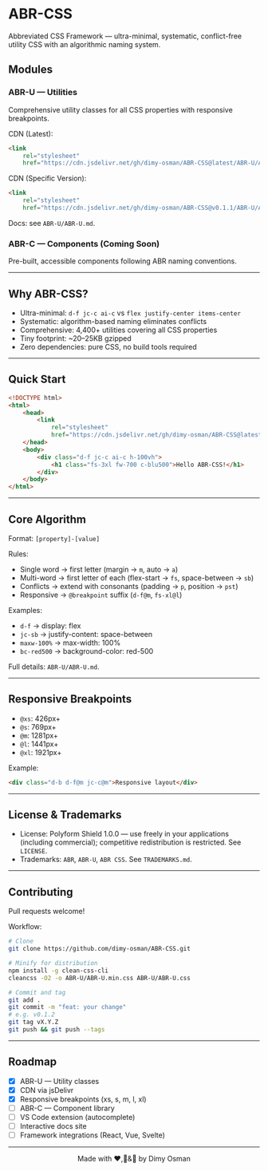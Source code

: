 # ABR-CSS

Abbreviated CSS Framework — ultra-minimal, systematic, conflict-free utility CSS
with an algorithmic naming system.

## Modules

### ABR-U — Utilities

Comprehensive utility classes for all CSS properties with responsive
breakpoints.

CDN (Latest):

```html
<link
	rel="stylesheet"
	href="https://cdn.jsdelivr.net/gh/dimy-osman/ABR-CSS@latest/ABR-U/ABR-U.min.css" />
```

CDN (Specific Version):

```html
<link
	rel="stylesheet"
	href="https://cdn.jsdelivr.net/gh/dimy-osman/ABR-CSS@v0.1.1/ABR-U/ABR-U.min.css" />
```

Docs: see `ABR-U/ABR-U.md`.

### ABR-C — Components (Coming Soon)

Pre-built, accessible components following ABR naming conventions.

---

## Why ABR-CSS?

- Ultra-minimal: `d-f jc-c ai-c` vs `flex justify-center items-center`
- Systematic: algorithm-based naming eliminates conflicts
- Comprehensive: 4,400+ utilities covering all CSS properties
- Tiny footprint: ~20–25KB gzipped
- Zero dependencies: pure CSS, no build tools required

---

## Quick Start

```html
<!DOCTYPE html>
<html>
	<head>
		<link
			rel="stylesheet"
			href="https://cdn.jsdelivr.net/gh/dimy-osman/ABR-CSS@latest/ABR-U/ABR-U.min.css" />
	</head>
	<body>
		<div class="d-f jc-c ai-c h-100vh">
			<h1 class="fs-3xl fw-700 c-blu500">Hello ABR-CSS!</h1>
		</div>
	</body>
</html>
```

---

## Core Algorithm

Format: `[property]-[value]`

Rules:

- Single word → first letter (margin → `m`, auto → `a`)
- Multi-word → first letter of each (flex-start → `fs`, space-between → `sb`)
- Conflicts → extend with consonants (padding → `p`, position → `pst`)
- Responsive → `@breakpoint` suffix (`d-f@m`, `fs-xl@l`)

Examples:

- `d-f` → display: flex
- `jc-sb` → justify-content: space-between
- `maxw-100%` → max-width: 100%
- `bc-red500` → background-color: red-500

Full details: `ABR-U/ABR-U.md`.

---

## Responsive Breakpoints

- `@xs`: 426px+
- `@s`: 769px+
- `@m`: 1281px+
- `@l`: 1441px+
- `@xl`: 1921px+

Example:

```html
<div class="d-b d-f@m jc-c@m">Responsive layout</div>
```

---

## License & Trademarks

- License: Polyform Shield 1.0.0 — use freely in your applications (including
  commercial); competitive redistribution is restricted. See `LICENSE`.
- Trademarks: `ABR`, `ABR-U`, `ABR CSS`. See `TRADEMARKS.md`.

---

## Contributing

Pull requests welcome!

Workflow:

```bash
# Clone
git clone https://github.com/dimy-osman/ABR-CSS.git

# Minify for distribution
npm install -g clean-css-cli
cleancss -O2 -o ABR-U/ABR-U.min.css ABR-U/ABR-U.css

# Commit and tag
git add .
git commit -m "feat: your change"
# e.g. v0.1.2
git tag vX.Y.Z
git push && git push --tags
```

---

## Roadmap

- [x] ABR-U — Utility classes
- [x] CDN via jsDelivr
- [x] Responsive breakpoints (xs, s, m, l, xl)
- [ ] ABR-C — Component library
- [ ] VS Code extension (autocomplete)
- [ ] Interactive docs site
- [ ] Framework integrations (React, Vue, Svelte)

---

<p align="center">Made with ❤️,🧠&🤖 by Dimy Osman</p>

